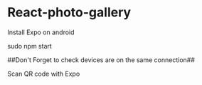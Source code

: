 # React-photo-gallery

Install Expo on android

sudo npm start

##Don't Forget to check devices are on the same connection##

Scan QR code with Expo


